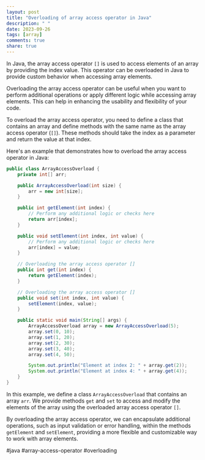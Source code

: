 ```yaml
---
layout: post
title: "Overloading of array access operator in Java"
description: " "
date: 2023-09-26
tags: [array]
comments: true
share: true
---
```


In Java, the array access operator `[]` is used to access elements of an array by providing the index value. This operator can be overloaded in Java to provide custom behavior when accessing array elements.

Overloading the array access operator can be useful when you want to perform additional operations or apply different logic while accessing array elements. This can help in enhancing the usability and flexibility of your code.

To overload the array access operator, you need to define a class that contains an array and define methods with the same name as the array access operator (`[]`). These methods should take the index as a parameter and return the value at that index.

Here's an example that demonstrates how to overload the array access operator in Java:

```java
public class ArrayAccessOverload {
    private int[] arr;

    public ArrayAccessOverload(int size) {
        arr = new int[size];
    }

    public int getElement(int index) {
        // Perform any additional logic or checks here
        return arr[index];
    }

    public void setElement(int index, int value) {
        // Perform any additional logic or checks here
        arr[index] = value;
    }

    // Overloading the array access operator []
    public int get(int index) {
        return getElement(index);
    }

    // Overloading the array access operator []
    public void set(int index, int value) {
        setElement(index, value);
    }

    public static void main(String[] args) {
        ArrayAccessOverload array = new ArrayAccessOverload(5);
        array.set(0, 10);
        array.set(1, 20);
        array.set(2, 30);
        array.set(3, 40);
        array.set(4, 50);

        System.out.println("Element at index 2: " + array.get(2));
        System.out.println("Element at index 4: " + array.get(4));
    }
}
```

In this example, we define a class `ArrayAccessOverload` that contains an array `arr`. We provide methods `get` and `set` to access and modify the elements of the array using the overloaded array access operator `[]`.

By overloading the array access operator, we can encapsulate additional operations, such as input validation or error handling, within the methods `getElement` and `setElement`, providing a more flexible and customizable way to work with array elements.

#java #array-access-operator #overloading